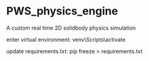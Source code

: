 # PWS_physics_engine

A custom real time 2D solidbody physics simulation

enter virtual environment:
venv\Scripts\activate

update requirements.txt:
pip freeze > requirements.txt
